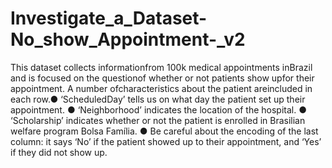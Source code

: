 # Investigate_a_Dataset-No_show_Appointment-_v2
This dataset collects informationfrom 100k medical appointments inBrazil and is focused on the questionof whether or not patients show upfor their appointment. A number ofcharacteristics about the patient areincluded in each row.● ‘ScheduledDay’ tells us on what day the patient set up their appointment. ● ‘Neighborhood’ indicates the location of the hospital. ● ‘Scholarship’ indicates whether or not the patient is enrolled in Brasilian welfare program Bolsa Família. ● Be careful about the encoding of the last column: it says ‘No’ if the patient showed up to their appointment, and ‘Yes’ if they did not show up.
